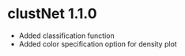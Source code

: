 # clustNet 1.1.0

* Added classification function
* Added color specification option for density plot
